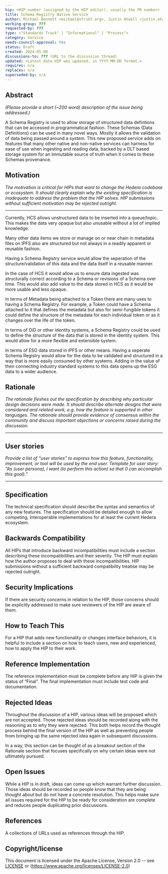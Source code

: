 ```yaml
---
hip: <HIP number (assigned by the HIP editor), usually the PR number>
title: Schema Registry Native Service
author: Michael Bennett <michael@strukt.org>, Justin Atwell <justin.atwell@swirldslabs.com>
working-group: ???
requested-by: ???
type: <"Standards Track" | "Informational" | "Process">
category: Service
needs-council-approval: Yes
status: Draft
created: 2024-05-08
discussions-to: ??? (URL to the discussion thread)
updated: <Latest date HIP was updated, in YYYY-MM-DD format.>
requires: n/a
replaces: n/a
superseded-by: n/a
---
```


## Abstract
_(Please provide a short (~200 word) description of the issue being addressed.)_

A Schema Registry is used to allow storage of structured data defintions that can be accessed in programmatical fashion. These Schemas (Data Definitions) can be used in many novel ways. Mostly it allows the validation of data being passed around a system. This new proposed service adds on features that many other native and non-native services can harness for ease of use when ingesting and reading data, backed by a DLT based storage system for an immutable source of truth when it comes to these Schemas provenance.

## Motivation

_The motivation is critical for HIPs that want to change the Hedera codebase or ecosystem. It should clearly explain why the existing specification is inadequate to address the problem that the HIP solves. HIP submissions without sufficient motivation may be rejected outright._

---

Currently, HCS allows unstructured data to be inserted into a queue/topic. This makes the data very opaque but also unusable without a lot of implied knowledge. 

Many other data items we store or manage on or near chain in metadata files on IPFS also are structured but not always in a readily apparent or reusable fashion. 

Having a Schema Registry service would allow the seperation of the structure/validation of this data and the data itself in a reusable manner.

In the case of HCS it would allow us to ensure data ingested was structurally correct according to a Schema or revisions of a Schema over time. This would also add value to the data stored in HCS as it would be more usable and less opaque.

In terms of Metadata being attached to a Token there are many uses to having a Schema Registry. For example, a Token could have a Schema attached to it that defines the metadata but also for semi-fungible tokens it could define the structure of the metadata for each individual token or as it changes over the life of the token.

In terms of DiD or other identity systems, a Schema Registry could be used to define the structure of the data that is stored in the identity system. This would allow for a more flexible and extensible system.

In terms of ESG data stored in iPFS or other means. Having a seperate Schema Registry would allow for the data to be validated and structured in a way that is more easily consumed by other systems. Adding in the value of then connecting industry standard systems to this data opens up the ESG data to a wider audience.

## Rationale
_The rationale fleshes out the specification by describing why particular design decisions were made. It should describe alternate designs that were considered and related work, e.g. how the feature is supported in other languages._
_The rationale should provide evidence of consensus within the community and discuss important objections or concerns raised during the discussion._

---


## User stories

_Provide a list of "user stories" to express how this feature, functionality, improvement, or tool will be used by the end user. Template for user story: “As (user persona), I want (to perform this action) so that (I can accomplish this goal).”_

---
  
## Specification

The technical specification should describe the syntax and semantics of any new features. The specification should be detailed enough to allow competing, interoperable implementations for at least the current Hedera ecosystem.

## Backwards Compatibility

All HIPs that introduce backward incompatibilities must include a section describing these incompatibilities and their severity. The HIP must explain how the author proposes to deal with these incompatibilities. HIP submissions without a sufficient backward compatibility treatise may be rejected outright.

## Security Implications

If there are security concerns in relation to the HIP, those concerns should be explicitly addressed to make sure reviewers of the HIP are aware of them.

## How to Teach This

For a HIP that adds new functionality or changes interface behaviors, it is helpful to include a section on how to teach users, new and experienced, how to apply the HIP to their work.

## Reference Implementation

The reference implementation must be complete before any HIP is given the status of “Final”. The final implementation must include test code and documentation.

## Rejected Ideas

Throughout the discussion of a HIP, various ideas will be proposed which are not accepted. Those rejected ideas should be recorded along with the reasoning as to why they were rejected. This both helps record the thought process behind the final version of the HIP as well as preventing people from bringing up the same rejected idea again in subsequent discussions.

In a way, this section can be thought of as a breakout section of the Rationale section that focuses specifically on why certain ideas were not ultimately pursued.

## Open Issues

While a HIP is in draft, ideas can come up which warrant further discussion. Those ideas should be recorded so people know that they are being thought about but do not have a concrete resolution. This helps make sure all issues required for the HIP to be ready for consideration are complete and reduces people duplicating prior discussions.

## References

A collections of URLs used as references through the HIP.

## Copyright/license

This document is licensed under the Apache License, Version 2.0 -- see [LICENSE](../LICENSE) or (https://www.apache.org/licenses/LICENSE-2.0)
